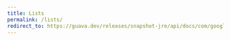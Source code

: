 ```yaml
---
title: Lists
permalink: /lists/
redirect_to: https://guava.dev/releases/snapshot-jre/api/docs/com/google/common/collect/Lists.html
---
```

